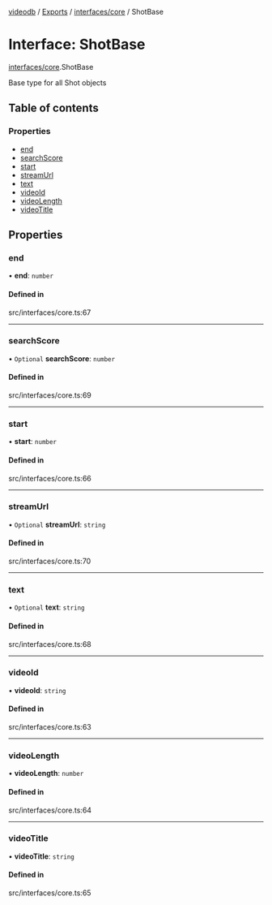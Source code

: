 [videodb](../README.md) / [Exports](../modules.md) / [interfaces/core](../modules/interfaces_core.md) / ShotBase

# Interface: ShotBase

[interfaces/core](../modules/interfaces_core.md).ShotBase

Base type for all Shot objects

## Table of contents

### Properties

- [end](interfaces_core.ShotBase.md#end)
- [searchScore](interfaces_core.ShotBase.md#searchscore)
- [start](interfaces_core.ShotBase.md#start)
- [streamUrl](interfaces_core.ShotBase.md#streamurl)
- [text](interfaces_core.ShotBase.md#text)
- [videoId](interfaces_core.ShotBase.md#videoid)
- [videoLength](interfaces_core.ShotBase.md#videolength)
- [videoTitle](interfaces_core.ShotBase.md#videotitle)

## Properties

### end

• **end**: `number`

#### Defined in

src/interfaces/core.ts:67

___

### searchScore

• `Optional` **searchScore**: `number`

#### Defined in

src/interfaces/core.ts:69

___

### start

• **start**: `number`

#### Defined in

src/interfaces/core.ts:66

___

### streamUrl

• `Optional` **streamUrl**: `string`

#### Defined in

src/interfaces/core.ts:70

___

### text

• `Optional` **text**: `string`

#### Defined in

src/interfaces/core.ts:68

___

### videoId

• **videoId**: `string`

#### Defined in

src/interfaces/core.ts:63

___

### videoLength

• **videoLength**: `number`

#### Defined in

src/interfaces/core.ts:64

___

### videoTitle

• **videoTitle**: `string`

#### Defined in

src/interfaces/core.ts:65
